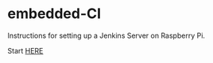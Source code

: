 # embedded-CI

Instructions for setting up a Jenkins Server on Raspberry Pi.

Start [HERE](Install_instructions.md)
